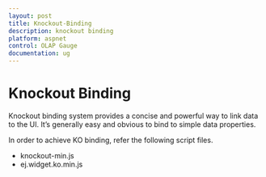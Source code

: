 ```yaml
---
layout: post
title: Knockout-Binding
description: knockout binding
platform: aspnet
control: OLAP Gauge
documentation: ug
---
```


# Knockout Binding

Knockout binding system provides a concise and powerful way to link data to the UI. It’s generally easy and obvious to bind to simple data properties.

In order to achieve KO binding, refer the following script files.

* knockout-min.js
* ej.widget.ko.min.js
